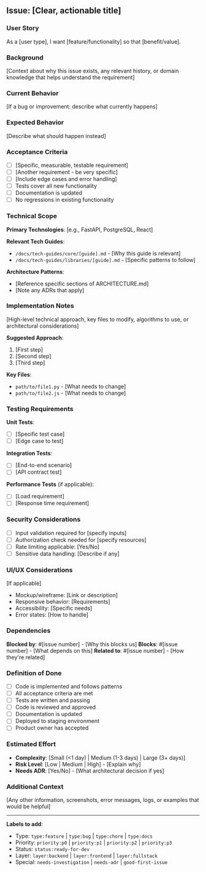 ## Issue: [Clear, actionable title]

### User Story
As a [user type], I want [feature/functionality] so that [benefit/value].

### Background
[Context about why this issue exists, any relevant history, or domain knowledge that helps understand the requirement]

### Current Behavior
[If a bug or improvement: describe what currently happens]

### Expected Behavior
[Describe what should happen instead]

### Acceptance Criteria
- [ ] [Specific, measurable, testable requirement]
- [ ] [Another requirement - be very specific]
- [ ] [Include edge cases and error handling]
- [ ] Tests cover all new functionality
- [ ] Documentation is updated
- [ ] No regressions in existing functionality

### Technical Scope
**Primary Technologies**: [e.g., FastAPI, PostgreSQL, React]

**Relevant Tech Guides**: 
- `/docs/tech-guides/core/[guide].md` - [Why this guide is relevant]
- `/docs/tech-guides/libraries/[guide].md` - [Specific patterns to follow]

**Architecture Patterns**:
- [Reference specific sections of ARCHITECTURE.md]
- [Note any ADRs that apply]

### Implementation Notes
[High-level technical approach, key files to modify, algorithms to use, or architectural considerations]

**Suggested Approach**:
1. [First step]
2. [Second step]
3. [Third step]

**Key Files**:
- `path/to/file1.py` - [What needs to change]
- `path/to/file2.js` - [What needs to change]

### Testing Requirements
**Unit Tests**:
- [ ] [Specific test case]
- [ ] [Edge case to test]

**Integration Tests**:
- [ ] [End-to-end scenario]
- [ ] [API contract test]

**Performance Tests** (if applicable):
- [ ] [Load requirement]
- [ ] [Response time requirement]

### Security Considerations
- [ ] Input validation required for [specify inputs]
- [ ] Authorization check needed for [specify resources]
- [ ] Rate limiting applicable: [Yes/No]
- [ ] Sensitive data handling: [Describe if any]

### UI/UX Considerations
[If applicable]
- Mockup/wireframe: [Link or description]
- Responsive behavior: [Requirements]
- Accessibility: [Specific needs]
- Error states: [How to handle]

### Dependencies
**Blocked by**: #[issue number] - [Why this blocks us]
**Blocks**: #[issue number] - [What depends on this]
**Related to**: #[issue number] - [How they're related]

### Definition of Done
- [ ] Code is implemented and follows patterns
- [ ] All acceptance criteria are met
- [ ] Tests are written and passing
- [ ] Code is reviewed and approved
- [ ] Documentation is updated
- [ ] Deployed to staging environment
- [ ] Product owner has accepted

### Estimated Effort
- **Complexity**: [Small (<1 day) | Medium (1-3 days) | Large (3+ days)]
- **Risk Level**: [Low | Medium | High] - [Explain why]
- **Needs ADR**: [Yes/No] - [What architectural decision if yes]

### Additional Context
[Any other information, screenshots, error messages, logs, or examples that would be helpful]

---
**Labels to add**:
- Type: `type:feature` | `type:bug` | `type:chore` | `type:docs`
- Priority: `priority:p0` | `priority:p1` | `priority:p2` | `priority:p3`
- Status: `status:ready-for-dev`
- Layer: `layer:backend` | `layer:frontend` | `layer:fullstack`
- Special: `needs-investigation` | `needs-adr` | `good-first-issue`